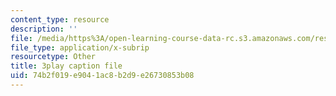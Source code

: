 ```yaml
---
content_type: resource
description: ''
file: /media/https%3A/open-learning-course-data-rc.s3.amazonaws.com/res-15-003-shaping-the-future-of-work-15-662x-spring-2016/74b2f019e9041ac8b2d9e26730853b08_d5chZ4A54DI.srt
file_type: application/x-subrip
resourcetype: Other
title: 3play caption file
uid: 74b2f019-e904-1ac8-b2d9-e26730853b08
---
```

